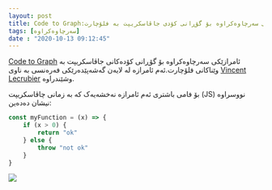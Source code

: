 ```yaml
---
layout: post
title: Code to Graph:ئامرازێکی سەرچاوەکراوە بۆ گۆڕانی کۆدی جاڤاسکریپت بە فلۆچارت
tags: [سەرچاوەکراوە]
date : "2020-10-13 09:12:45"
---
```




[Code to Graph](https://github.com/crubier/code-to-graph) ئامرازێکی سەرچاوەکراوە بۆ گۆڕانی کۆدەکانی جاڤاسکریپت بە وێناکانی فلۆچارت.ئەم ئامرازە لە لایەن گەشەپێدەرێکی فەرەنسی بە ناوی [Vincent Lecrubier](https://github.com/crubier) وشێندراوە.

بۆ فامی باشتری ئەم ئامرازە نەخشەیەک کە بە زمانی چاڤاسکریپت (JS) نووسراوە نیشان دەدەین:

```javascript
const myFunction = (x) => {
    if (x > 0) {
        return "ok"
    } else {
        throw "not ok"
    }
}
```



  

![](/blog/images/graph.PNG)


